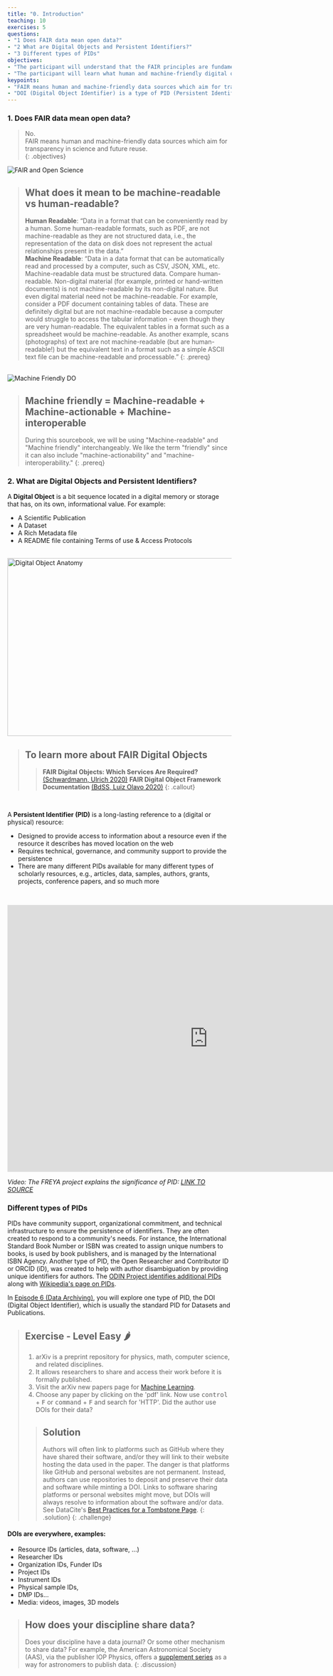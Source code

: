 ```yaml
---
title: "0. Introduction"
teaching: 10
exercises: 5
questions:
- "1 Does FAIR data mean open data?"
- "2 What are Digital Objects and Persistent Identifiers?"
- "3 Different types of PIDs"
objectives:
- "The participant will understand that the FAIR principles are fundamental for Sustainable Science."
- "The participant will learn what human and machine-friendly digital objects are."
keypoints:
- "FAIR means human and machine-friendly data sources which aim for transparency in science and future reuse."
- "DOI (Digital Object Identifier) is a type of PID (Persistent Identifier)"
---
```


### 1. Does FAIR data mean open data?

> No.    
> FAIR means human and machine-friendly data sources which aim for transparency in science and future reuse.  
{: .objectives}

<img src="../fig/FAIRcoursebook-image0_1.png" alt="FAIR and Open Science" style="max-width: 80%; height: auto;">

> ## What does it mean to be machine-readable vs human-readable?  
> **Human Readable**: “Data in a format that can be conveniently read by a human. Some human-readable formats, such as PDF, are not machine-readable as they are not structured data, i.e., the representation of the data on disk does not represent the actual relationships present in the data.”  
> **Machine Readable**: “Data in a data format that can be automatically read and processed by a computer, such as CSV, JSON, XML, etc. Machine-readable data must be structured data. Compare human-readable. Non-digital material (for example, printed or hand-written documents) is not machine-readable by its non-digital nature. But even digital material need not be machine-readable. For example, consider a PDF document containing tables of data. These are definitely digital but are not machine-readable because a computer would struggle to access the tabular information - even though they are very human-readable. The equivalent tables in a format such as a spreadsheet would be machine-readable. As another example, scans (photographs) of text are not machine-readable (but are human-readable!) but the equivalent text in a format such as a simple ASCII text file can be machine-readable and processable.”
{: .prereq}

<br>
<img src="../fig/FAIRcoursebook-image0_2.png" alt="Machine Friendly DO">
<br>

> ## Machine friendly = Machine-readable + Machine-actionable + Machine-interoperable
> During this sourcebook, we will be using "Machine-readable" and "Machine friendly" interchangeably. We like the term "friendly" since it can also include "machine-actionability" and "machine-interoperability."
{: .prereq}

### 2. What are Digital Objects and Persistent Identifiers?

A **Digital Object** is a bit sequence located in a digital memory or storage that has, on its own, informational value. For example:  

- A Scientific Publication
- A Dataset
- A Rich Metadata file
- A README file containing Terms of use & Access Protocols

<br>
<img src="https://authorcarpentry.github.io/CODATA-RDA-Trieste-2016/Figure1.jpg" alt="Digital Object Anatomy" width=800 height=400>
<br>

> ## To learn more about FAIR Digital Objects
> > **FAIR Digital Objects: Which Services Are Required?** [(Schwardmann, Ulrich 2020)](https://datascience.codata.org/articles/10.5334/dsj-2020-015/)
> > **FAIR Digital Object Framework Documentation** [(BdSS, Luiz Olavo 2020)](https://datascience.codata.org/articles/10.5334/dsj-2020-015/)
{: .callout}

<br>

A **Persistent Identifier (PID)** is a long-lasting reference to a (digital or physical) resource:

- Designed to provide access to information about a resource even if the resource it describes has moved location on the web
- Requires technical, governance, and community support to provide the persistence
- There are many different PIDs available for many different types of scholarly resources, e.g., articles, data, samples, authors, grants, projects, conference papers, and so much more

<br>
<p align="center"><iframe width="900" height="600" src="https://en.wikipedia.org/wiki/File:FREYA-The-power-of-PIDs-V05-1.webm" title="YouTube video player" frameborder="0" allow="accelerometer; autoplay; clipboard-write; encrypted-media; gyroscope; picture-in-picture" allowfullscreen></iframe></p>

*Video: The FREYA project explains the significance of PID: [LINK TO SOURCE](https://en.wikipedia.org/wiki/File:FREYA-The-power-of-PIDs-V05-1.webm)*

### Different types of PIDs

PIDs have community support, organizational commitment, and technical infrastructure to ensure the persistence of identifiers. They are often created to respond to a community's needs. For instance, the International Standard Book Number or ISBN was created to assign unique numbers to books, is used by book publishers, and is managed by the International ISBN Agency. Another type of PID, the Open Researcher and Contributor ID or ORCID (iD), was created to help with author disambiguation by providing unique identifiers for authors. The [ODIN Project identifies additional PIDs](https://project-thor.readme.io/docs/project-glossary) along with [Wikipedia's page on PIDs](https://en.wikipedia.org/wiki/Persistent_identifier).

In [Episode 6 (Data Archiving)](https://maastrichtu-library.github.io/fair-research-data-bootcamp/05-data-archiving/index.html), you will explore one type of PID, the DOI (Digital Object Identifier), which is usually the standard PID for Datasets and Publications.

> ## Exercise - Level Easy 🌶
> 1. arXiv is a preprint repository for physics, math, computer science, and related disciplines. 
> 2. It allows researchers to share and access their work before it is formally published. 
> 3. Visit the arXiv new papers page for [Machine Learning](https://arxiv.org/list/cs.LG/recent). 
> 4. Choose any paper by clicking on the 'pdf' link. Now use <kbd>control</kbd> + <kbd>F</kbd> or <kbd>command</kbd> + <kbd>F</kbd> and search for 'HTTP'. Did the author use DOIs for their data?
> 
> > ## Solution
> > Authors will often link to platforms such as GitHub where they have shared their software, and/or they will link to their website hosting the data used in the paper. The danger is that platforms like GitHub and personal websites are not permanent. Instead, authors can use repositories to deposit and preserve their data and software while minting a DOI. Links to software sharing platforms or personal websites might move, but DOIs will always resolve to information about the software and/or data. See DataCite's [Best Practices for a Tombstone Page](https://support.datacite.org/docs/tombstone-pages).
> {: .solution}
{: .challenge}

#### DOIs are everywhere, examples:
- Resource IDs (articles, data, software, …)
- Researcher IDs
- Organization IDs, Funder IDs
- Project IDs
- Instrument IDs
- Physical sample IDs,
- DMP IDs…
- Media: videos, images, 3D models 

> ## How does your discipline share data?
>
> Does your discipline have a data journal? Or some other mechanism to share data? For example, the American Astronomical Society (AAS), via the publisher IOP Physics, offers a [supplement series](http://iopscience.iop.org/journal/0067-0049/page/article-data) as a way for astronomers to publish data. 
{: .discussion}

<!-- Google tag (gtag.js) -->
<script async src="https://www.googletagmanager.com/gtag/js?id=G-1JS8K9J9GE"></script>
<script>
  window.dataLayer = window.dataLayer || [];
  function gtag(){dataLayer.push(arguments);}
  gtag('js', new Date());

  gtag('config', 'G-1JS8K9J9GE');
</script>

<script type="application/ld+json">
{
    "@context": "https://schema.org",
    "@type": "Course",
    "name": "FAIR Research Data Bootcamp",
    "description": "This is the coursebook of the FAIR Research Data Bootcamp. This coursebook is an Open Educational Resource following the FAIR and Open Science recommendations. A week-long summer camp training looking at real-world examples to achieve data sustainability following the FAIR principles of research data management.",
    "version": "v1.0",
    "url": "https://doi.org/10.5281/zenodo.6974103",
    "license": "https://creativecommons.org/licenses/by/4.0/legalcode",
    "dateCreated": {
        "@type": "Date",
        "@value": "2022-08-01"
    },
    "datePublished": {
        "@type": "Date",
        "@value": "2022-08-08"
    },
    "inLanguage": {
        "@type": "Language",
        "name": "EN",
        "alternateName": "EN"
    },
    "keywords": [
        "Research Data Management",
        "Research Data Reuse",
        "Bootcamp",
        "Online Summer Camp",
        "FAIR",
        "FAIR Digital Objects"
    ],
    "creator": {
        "@type": "Person",
        "name": "Pedro Hernandez Serrano",
        "givenName": "Pedro",
        "familyName": "Hernandez Serrano",
        "image": "https://avatars.githubusercontent.com/u/12054964?v=4",
        "jobTitle": "Data Steward",
        "email": "p.hernandezserrano@maastrichtuniversity.nl",
        "affiliation": {
            "@type": "Organization",
            "name": "Maastricht University Library",
            "url": {
                "@type": "URL",
                "@value": "https://library.maastrichtuniversity.nl/research/rdm/"
            }
        }
    },
    "contributor": [
        {
            "@type": "Person",
            "givenName": "Maria",
            "familyName": "Vivas Romero",
            "jobTitle": "Data Steward",
            "email": "m.vivasromero@maastrichtuniversity.nl",
            "affiliation": {
                "@type": "Organization",
                "name": "Maastricht University Library",
                "url": {
                    "@type": "URL",
                    "@value": "https://library.maastrichtuniversity.nl/research/rdm/"
                }
            }
        }
    ],
    "publisher": {
        "@type": "Person",
        "name": "Pedro Hernandez Serrano",
        "givenName": "Pedro",
        "familyName": "Hernandez Serrano",
        "jobTitle": "Data Steward",
        "email": "p.hernandezserrano@maastrichtuniversity.nl"
    },
    "citation": {
        "@type": "CreativeWork",
        "name": "FAIR Research Data Coursebook",
        "creator": [
            {
                "@type": "Person",
                "name": "Pedro Hernandez Serrano"
            },
            {
                "@type": "Person",
                "name": "Maria Vivas Romero"
            }
        ]
    },
    "learningResourceType": "Coursebook",
    "provider": {
        "@type": "Organization",
        "name": "Maastricht University"
    }
}
</script>
